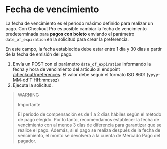 # Fecha de vencimiento

La fecha de vencimiento es el período máximo definido para realizar un pago. Con Checkout Pro es posible cambiar la fecha de vencimiento predeterminada para **pagos con boleto** enviando el parámetro `date_of_expiration` en la solicitud para crear la preferencia.

En este campo, la fecha establecida debe estar entre 1 día y 30 días a partir de la fecha de emisión del pago.

1. Envía un POST con el parámetro `date_of_expiration` informando la fecha y hora de vencimiento del artículo al endpoint [/checkout/preferences](https://www.mercadopago[FAKER][URL][DOMAIN]/developers/es/reference/preferences/_checkout_preferences/post). El valor debe seguir el formato ISO 8601 (yyyy-MM-dd'T'HH:mm:ssz)
2. Ejecuta la solicitud.

> WARNING
>
> Importante
>
> El período de compensación es de 1 a 2 días hábiles según el método de pago elegido. Por lo tanto, recomendamos establecer la fecha de vencimiento con al menos 3 días de diferencia para garantizar que se realice el pago. Además, si el pago se realiza después de la fecha de vencimiento, el monto se devolverá a la cuenta de Mercado Pago del pagador.